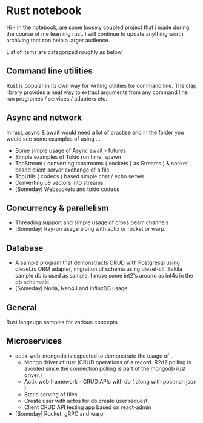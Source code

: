 # Rust notebook

Hi - In the notebook, are some loosely coupled project that i made during the course of me learning rust. I will continue to update anything worth archiving that can help a larger audience. 

List of items are categorized roughly as below. 

## Command line utilities

Rust is popular in its own way for writing utilities for command line. The clap library provides a neat way to extract arguments from any command line run programes / services / adapters etc. 

## Async and network 
In rust, async & await would need a lot of practise and in the folder you would see some examples of using ... 

 - Some simple usage of Async await - futures
 - Simple examples of Tokio run time, spawn  
 - TcpStream ( converting tcpstreams { sockets } as Streams ) & socket based client server exchange of a file
 - TcpUtils ( codecs ) based simple chat / echo server
 - Converting u8 vectors into streams.
 - [Someday] Websockets and tokio codecs 

## Concurrency & parallelism
- Threading support and simple usage of cross beam channels
- [Someday] Ray-on usage along with actix or rocket or warp. 

## Database
- A sample program that demonstracts CRUD with Postgresql using diesel.rs ORM adapter, migration of schema using diesel-cli. Sakila sample db is used as sample. I move some int2's around as int4s in the db schematic.
- [Someday] Noria, Neo4J and influxDB usage.

## General
Rust langauge samples for various concepts.

## Microservices
- actix-web-mongodb  is expected to demonstrate the usage of .. 
	- Mongo driver of rust (CRUD operations of a record. R2d2 polling is avoided since the connection polling is part of the mongodb rust driver.)
    - Actix web framework - CRUD APIs with db ( along with postman json )
    - Static serving of files.
    - Create user with actos for db create user request. 
    - Client CRUD API testing app based on react-admin 
- [Someday] Rocket, gRPC and warp 

